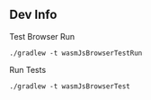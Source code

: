Dev Info
--------

Test Browser Run
```
./gradlew -t wasmJsBrowserTestRun
```

Run Tests
```
./gradlew -t wasmJsBrowserTest
```